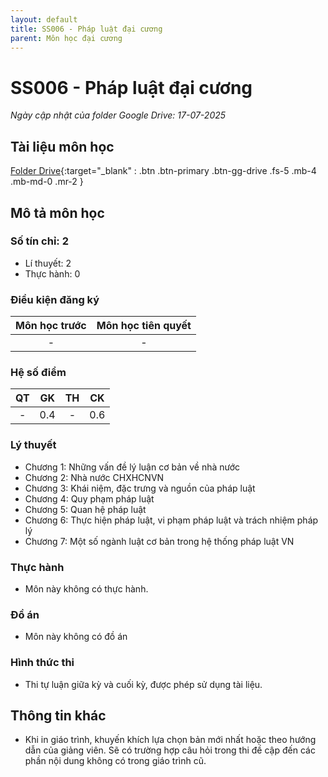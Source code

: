 ```yaml
---
layout: default
title: SS006 - Pháp luật đại cương
parent: Môn học đại cương
---
```


# SS006 - Pháp luật đại cương

*Ngày cập nhật của folder Google Drive: 17-07-2025*
## Tài liệu môn học

[Folder Drive](https://drive.google.com/drive/folders/1fZSDvPcInSH6Jl8rNt3ZSbb25cpUQHHk?usp=sharing){:target="_blank" : .btn .btn-primary .btn-gg-drive .fs-5 .mb-4 .mb-md-0 .mr-2 }

## Mô tả môn học

### Số tín chỉ: 2
- Lí thuyết: 2
- Thực hành: 0

### Điều kiện đăng ký

| Môn học trước| Môn học tiên quyết  |
|------|-----|
| <center> - </center>| <center>-</center>|

### Hệ số điểm

| QT   | GK  | TH  | CK  |
|------|-----|-----|-----|
| <center>-</center>| <center>0.4</center>| <center>-</center> | <center>0.6</center> |

### Lý thuyết

- Chương 1: Những vấn đề lý luận cơ bản về nhà nước
- Chương 2: Nhà nước CHXHCNVN
- Chương 3: Khái niệm, đặc trưng và nguồn của pháp luật
- Chương 4: Quy phạm pháp luật
- Chương 5: Quan hệ pháp luật
- Chương 6: Thực hiện pháp luật, vi phạm pháp luật và trách nhiệm pháp lý
- Chương 7: Một số ngành luật cơ bản trong hệ thống pháp luật VN

### Thực hành

- Môn này không có thực hành.

### Đồ án

- Môn này không có đồ án

### Hình thức thi

- Thi tự luận giữa kỳ và cuối kỳ, được phép sử dụng tài liệu.

## Thông tin khác

- Khi in giáo trình, khuyến khích lựa chọn bản mới nhất hoặc theo hướng dẫn của giảng viên. Sẽ có trường hợp câu hỏi trong thi đề cập đến các phần nội dung không có trong giáo trình cũ.